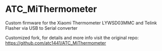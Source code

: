 # ATC_MiThermometer
Custom firmware for the Xiaomi Thermometer LYWSD03MMC and Telink Flasher via USB to Serial converter

Customized fork, for details and more info visit the original repo: https://github.com/atc1441/ATC_MiThermometer
